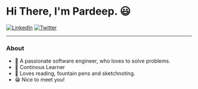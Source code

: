 <p align="center">
<!--<img src="https://github.com/TimOliver/TimOliver/raw/main/header.png" width="410" alt="iComics on an iPhone XS Max" align="right" /> -->
</p>

# Hi There, I'm Pardeep. 😃

<p align="left">
<a href="https://www.linkedin.com/in/prdsingh/">
<img src="https://img.shields.io/badge/-LinkedIn-%233781da" alt="LinkedIn"/></a> 
<a href="https://www.twitter.com/pardpsingh">
<img src="https://img.shields.io/badge/-Twitter-%231DA1F2" alt="Twitter" /></a> 
</p>

---------------------------------------------------------------------------------------------------------------------------------------------------------------------------------

### About

*  📱  A passionate software engineer, who loves to solve problems.
* 🌱 Continous Learner
* 🎤 Loves reading, fountain pens and sketchnoting.
* 😁 Nice to meet you!


<!--
**prdpsingh/prdpsingh** is a ✨ _special_ ✨ repository because its `README.md` (this file) appears on your GitHub profile.

Here are some ideas to get you started:

- 🔭 I’m currently working on ...
- 🌱 I’m currently learning ...
- 👯 I’m looking to collaborate on ...
- 🤔 I’m looking for help with ...
- 💬 Ask me about ...
- 📫 How to reach me: ...
- 😄 Pronouns: ...
- ⚡ Fun fact: ...
-->
